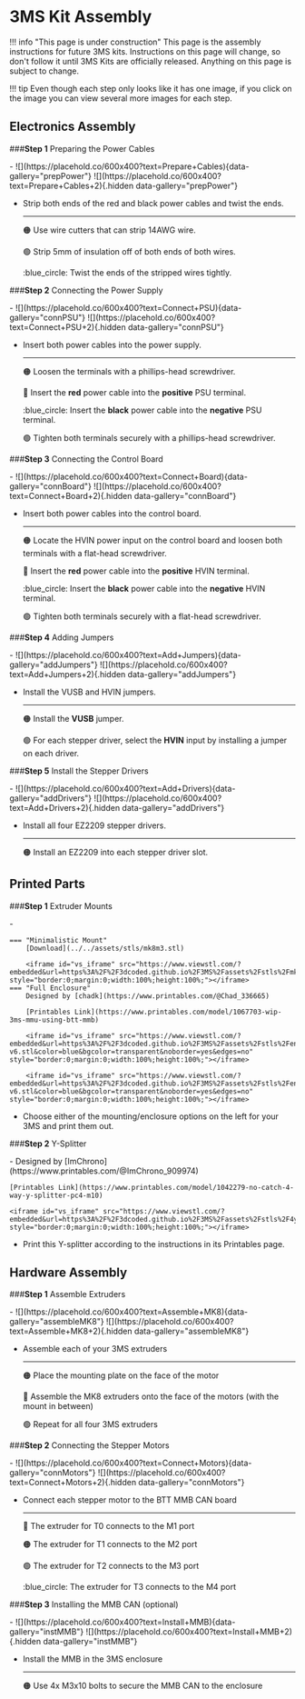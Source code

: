 <link rel="stylesheet" href="../../assets/css/kits.css">


# 3MS Kit Assembly

!!! info "This page is under construction"
    This page is the assembly instructions for future 3MS kits. Instructions on this page will change, so don't follow it until 3MS Kits are officially released. Anything on this page is subject to change.

!!! tip
    Even though each step only looks like it has one image, if you click on the image you can view several more images for each step.

## Electronics Assembly

###**Step 1** Preparing the Power Cables

<div class="grid cards" markdown>
- ![](https://placehold.co/600x400?text=Prepare+Cables){data-gallery="prepPower"}
    ![](https://placehold.co/600x400?text=Prepare+Cables+2){.hidden data-gallery="prepPower"}

- Strip both ends of the red and black power cables and twist the ends.

    ---

    :orange_circle: Use wire cutters that can strip 14AWG wire.

    :green_circle: Strip 5mm of insulation off of both ends of both wires.

    :blue_circle: Twist the ends of the stripped wires tightly.
</div>

###**Step 2** Connecting the Power Supply

<div class="grid cards" markdown>
- ![](https://placehold.co/600x400?text=Connect+PSU){data-gallery="connPSU"}
    ![](https://placehold.co/600x400?text=Connect+PSU+2){.hidden data-gallery="connPSU"}

- Insert both power cables into the power supply.
    
    ---

    :orange_circle: Loosen the terminals with a phillips-head screwdriver.

    :red_circle: Insert the **red** power cable into the **positive** PSU terminal.

    :blue_circle: Insert the **black** power cable into the **negative** PSU terminal.

    :green_circle: Tighten both terminals securely with a phillips-head screwdriver.
</div>

###**Step 3** Connecting the Control Board

<div class="grid cards" markdown>
- ![](https://placehold.co/600x400?text=Connect+Board){data-gallery="connBoard"}
    ![](https://placehold.co/600x400?text=Connect+Board+2){.hidden data-gallery="connBoard"}

- Insert both power cables into the control board.
    
    ---

    :orange_circle: Locate the HVIN power input on the control board and loosen both terminals with a flat-head screwdriver.

    :red_circle: Insert the **red** power cable into the **positive** HVIN terminal.

    :blue_circle: Insert the **black** power cable into the **negative** HVIN terminal.

    :green_circle: Tighten both terminals securely with a flat-head screwdriver.
</div>

###**Step 4** Adding Jumpers

<div class="grid cards" markdown>
- ![](https://placehold.co/600x400?text=Add+Jumpers){data-gallery="addJumpers"}
    ![](https://placehold.co/600x400?text=Add+Jumpers+2){.hidden data-gallery="addJumpers"}

- Install the VUSB and HVIN jumpers.
    
    ---

    :orange_circle: Install the **VUSB** jumper.

    :green_circle: For each stepper driver, select the **HVIN** input by installing a jumper on each driver.
</div>

###**Step 5** Install the Stepper Drivers

<div class="grid cards" markdown>
- ![](https://placehold.co/600x400?text=Add+Drivers){data-gallery="addDrivers"}
    ![](https://placehold.co/600x400?text=Add+Drivers+2){.hidden data-gallery="addDrivers"}

- Install all four EZ2209 stepper drivers.
    
    ---

    :orange_circle: Install an EZ2209 into each stepper driver slot.
</div>

## Printed Parts

###**Step 1** Extruder Mounts

<div class="grid cards" markdown>
- 

    === "Minimalistic Mount"
        [Download](../../assets/stls/mk8m3.stl)

        <iframe id="vs_iframe" src="https://www.viewstl.com/?embedded&url=https%3A%2F%2F3dcoded.github.io%2F3MS%2Fassets%2Fstls%2Fmk8m3.stl&color=blue&noborder=yes&clean=yes&shading=flat&bgcolor=transparent" style="border:0;margin:0;width:100%;height:100%;"></iframe>
    === "Full Enclosure"
        Designed by [chadk](https://www.printables.com/@Chad_336665)
        
        [Printables Link](https://www.printables.com/model/1067703-wip-3ms-mmu-using-btt-mmb)
        
        <iframe id="vs_iframe" src="https://www.viewstl.com/?embedded&url=https%3A%2F%2F3dcoded.github.io%2F3MS%2Fassets%2Fstls%2Fenclosure%2Fbottom-v6.stl&color=blue&bgcolor=transparent&noborder=yes&edges=no" style="border:0;margin:0;width:100%;height:100%;"></iframe>

        <iframe id="vs_iframe" src="https://www.viewstl.com/?embedded&url=https%3A%2F%2F3dcoded.github.io%2F3MS%2Fassets%2Fstls%2Fenclosure%2Ftop-v6.stl&color=blue&bgcolor=transparent&noborder=yes&edges=no" style="border:0;margin:0;width:100%;height:100%;"></iframe>

- Choose either of the mounting/enclosure options on the left for your 3MS and print them out.
</div>

###**Step 2** Y-Splitter

<div class="grid cards" markdown>
- Designed by [ImChrono](https://www.printables.com/@ImChrono_909974)

    [Printables Link](https://www.printables.com/model/1042279-no-catch-4-way-y-splitter-pc4-m10)

    <iframe id="vs_iframe" src="https://www.viewstl.com/?embedded&url=https%3A%2F%2F3dcoded.github.io%2F3MS%2Fassets%2Fstls%2F4ysplitter.stl&color=blue&bgcolor=transparent&noborder=yes&edges=no" style="border:0;margin:0;width:100%;height:100%;"></iframe>

- Print this Y-splitter according to the instructions in its Printables page.
</div>

## Hardware Assembly

###**Step 1** Assemble Extruders

<div class="grid cards" markdown>
- ![](https://placehold.co/600x400?text=Assemble+MK8){data-gallery="assembleMK8"}
    ![](https://placehold.co/600x400?text=Assemble+MK8+2){.hidden data-gallery="assembleMK8"}

- Assemble each of your 3MS extruders
    
    ---

    :orange_circle: Place the mounting plate on the face of the motor

    :red_circle: Assemble the MK8 extruders onto the face of the motors (with the mount in between)

    :green_circle: Repeat for all four 3MS extruders

</div>

###**Step 2** Connecting the Stepper Motors

<div class="grid cards" markdown>
- ![](https://placehold.co/600x400?text=Connect+Motors){data-gallery="connMotors"}
    ![](https://placehold.co/600x400?text=Connect+Motors+2){.hidden data-gallery="connMotors"}

- Connect each stepper motor to the BTT MMB CAN board
    
    ---

    :red_circle: The extruder for T0 connects to the M1 port

    :orange_circle: The extruder for T1 connects to the M2 port

    :green_circle: The extruder for T2 connects to the M3 port

    :blue_circle: The extruder for T3 connects to the M4 port

</div>

###**Step 3** Installing the MMB CAN (optional)

<div class="grid cards" markdown>
- ![](https://placehold.co/600x400?text=Install+MMB){data-gallery="instMMB"}
    ![](https://placehold.co/600x400?text=Install+MMB+2){.hidden data-gallery="instMMB"}

- Install the MMB in the 3MS enclosure
    
    ---

    :orange_circle: Use 4x M3x10 bolts to secure the MMB CAN to the enclosure

</div>